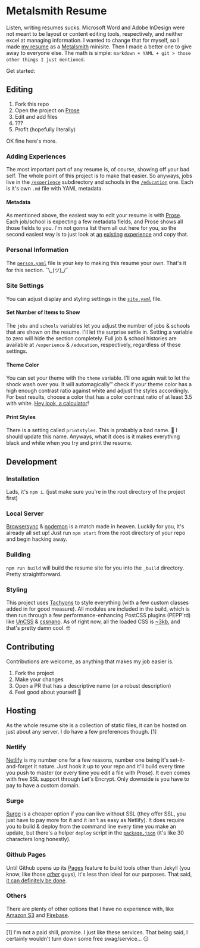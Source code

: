 # Metalsmith Resume

Listen, writing resumes sucks. Microsoft Word and Adobe InDesign were not meant to be layout or content editing tools, respectively, and neither excel at managing information. I wanted to change that for myself, so I made [my resume](http://resume.lowmess.com) as a [Metalsmith](http://metalsmith.io) minisite. Then I made a better one to give away to everyone else. The math is simple: `markdown + YAML + git > those other things I just mentioned`.

Get started:

## Editing

1. Fork this repo
2. Open the project on [Prose](http://prose.io)
3. Edit and add files
4. ???
5. Profit (hopefully literally)

OK fine here's more.

### Adding Experiences

The most important part of any resume is, of course, showing off your bad self. The whole point of this project is to make that easier. So anyways, jobs live in the [`/experience`](/source/experience) subdirectory and schools in the [`/education`](/source/education) one. Each is it's own `.md` file with YAML metadata.

#### Metadata

As mentioned above, the easiest way to edit your resume is with [Prose](http://prose.io). Each job/school is expecting a few metadata fields, and Prose shows all those fields to you. I'm not gonna list them all out here for you, so the second easiest way is to just look at [an](/source/experience/zion.md) [existing](/source/experience/nebuchadnezzar.md) [experience](/source/education/owen-patterson.md) and copy that.

### Personal Information

The [`person.yaml`](/source/person.yaml) file is your key to making this resume your own. That's it for this section. ¯\\\_(ツ)\_/¯

### Site Settings

You can adjust display and styling settings in the [`site.yaml`](/source/site.yaml) file.

#### Set Number of Items to Show

The `jobs` and `schools` variables let you adjust the number of jobs & schools that are shown on the resume. I'll let the surprise settle in. Setting a variable to zero will hide the section completely. Full job & school histories are available at `/experience` & `/education`, respectively, regardless of these settings.

#### Theme Color

You can set your theme with the `theme` variable. I'll one again wait to let the shock wash over you. It will automagically™ check if your theme color has a high enough contrast ratio against white and adjust the styles accordingly. For best results, choose a color that has a color contrast ratio of at least 3.5 with white. [Hey look, a calculator](http://leaverou.github.io/contrast-ratio/)!

#### Print Styles

There is a setting called `printstyles`. This is probably a bad name. 🤔 I should update this name. Anyways, what it does is it makes everything black and white when you try and print the resume.

## Development

### Installation

Lads, it's `npm i`. (just make sure you're in the root directory of the project first)

### Local Server

[Browsersync](https://www.browsersync.io/) & [nodemon](http://nodemon.io/) is a match made in heaven. Luckily for you, it's already all set up! Just run `npm start` from the root directory of your repo and begin hacking away.

### Building

`npm run build` will build the resume site for you into the `_build` directory. Pretty straightforward.

### Styling

This project uses [Tachyons](http://tachyons.io) to style everything (with a few custom classes added in for good measure). All modules are included in the build, which is then run through a few performance-enhancing PostCSS plugins (PEPP'rd) like [UnCSS](https://github.com/giakki/uncss) & [cssnano](http://cssnano.co/). As of right now, all the loaded CSS is [~3kb](http://cssstats.com/stats?url=http%3A%2F%2Fmetalsmith-resume.lowmess.com&ua=Browser%20Default), and that's pretty damn cool. 🤓

## Contributing

Contributions are welcome, as anything that makes my job easier is.

1. Fork the project
2. Make your changes
3. Open a PR that has a descriptive name (or a robust description)
4. Feel good about yourself 🎉

## Hosting

As the whole resume site is a collection of static files, it can be hosted on just about any server. I do have a few preferences though. [1]

### Netlify

[Netlify](https://netlify.com) is my number one for a few reasons, number one being it's set-it-and-forget it nature. Just hook it up to your repo and it'll build every time you push to master (or every time you edit a file with Prose). It even comes with free SSL support through Let's Encrypt. Only downside is you have to pay to have a custom domain.

### Surge

[Surge](http://surge.sh) is a cheaper option if you can live without SSL (they offer SSL, you just have to pay more for it and it isn't as easy as Netlify). It does require you to build & deploy from the command line every time you make an update, but there's a helper `deploy` script in the [`package.json`](package.json) (it's like 30 characters long honestly).

### Github Pages

Until Github opens up its [Pages](https://pages.github.com/) feature to build tools other than Jekyll (you know, like those [*other*](https://pages.gitlab.io/) guys), it's less than ideal for our purposes. That said, [it can definitely be done](https://help.github.com/articles/creating-project-pages-manually/).

### Others

There are plenty of other options that I have no experience with, like [Amazon S3](https://aws.amazon.com/s3/) and [Firebase](https://www.firebase.com/docs/hosting/).

***

[1] I'm not a paid shill, promise. I just like these services. That being said, I certainly wouldn't turn down some free swag/service... 😏
